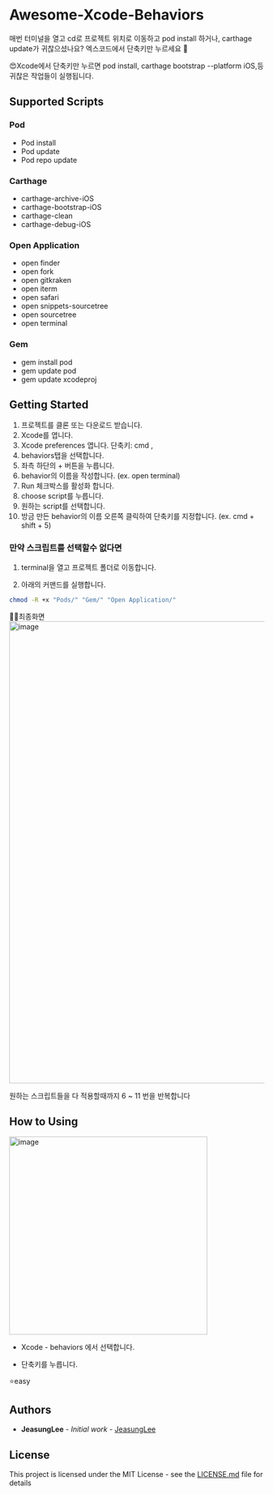 # Awesome-Xcode-Behaviors
매번 터미널을 열고 cd로 프로젝트 위치로 이동하고 pod install 하거나, carthage update가 귀찮으셨나요?
엑스코드에서 단축키만 누르세요 💯

😍Xcode에서 단축키만 누르면 pod install, carthage bootstrap --platform iOS,등 귀찮은 작업들이 실행됩니다.

## Supported Scripts
### Pod
- Pod install
- Pod update
- Pod repo update
### Carthage
- carthage-archive-iOS
-	carthage-bootstrap-iOS
-	carthage-clean
-	carthage-debug-iOS
### Open Application
-	open finder
-	open fork
-	open gitkraken
-	open iterm
-	open safari
-	open snippets-sourcetree
-	open sourcetree
-	open terminal
### Gem
- gem install pod
-	gem update pod
-	gem update xcodeproj

## Getting Started

1. 프로젝트를 클론 또는 다운로드 받습니다.
2. Xcode를 엽니다.
3. Xcode preferences 엽니다. 단축키: cmd   ,
4. behaviors탭을 선택합니다.
5. 좌측 하단의 + 버튼을 누릅니다.
6. behavior의 이름을 작성합니다. (ex. open terminal)
7. Run 체크박스를 활성화 합니다.
8. choose script를 누릅니다.
9. 원하는 script를 선택합니다.
10. 방금 만든 behavior의 이름 오른쪽 클릭하여 단축키를 지정합니다. (ex. cmd + shift + 5)

### 만약 스크립트를 선택할수 없다면
  1. terminal을 열고 프로젝트 폴더로 이동합니다.
  
  2. 아래의 커맨드를 실행합니다.
  ```bash 
  chmod -R +x "Pods/" "Gem/" "Open Application/"
  ```
🎉🎊최종화면
<img width="912" alt="image" src="https://user-images.githubusercontent.com/13097922/61684922-f96ce700-ad55-11e9-95ea-a44b4fab1e7b.png">

원하는 스크립트들을 다 적용할때까지 6 ~ 11 번을 반복합니다

## How to Using
<img width="391" alt="image" src="https://user-images.githubusercontent.com/13097922/61765158-d6563c00-ae16-11e9-94d7-6af61f501acc.png">

- Xcode - behaviors 에서 선택합니다.

- 단축키를 누릅니다.

⭐️easy
## Authors

* **JeasungLee** - *Initial work* - [JeasungLee](https://github.com/JeaSungLEE)

## License

This project is licensed under the MIT License - see the [LICENSE.md](LICENSE.md) file for details
